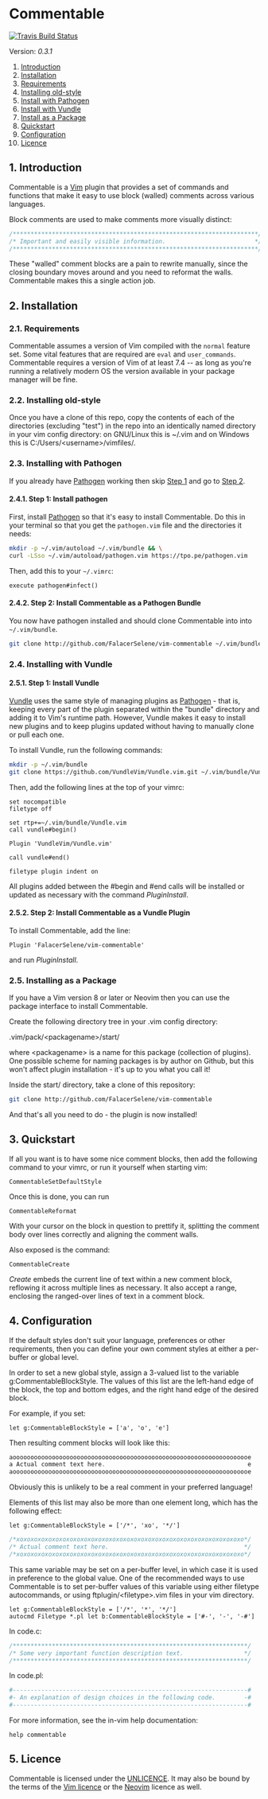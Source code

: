 Commentable
===========

[![Travis Build Status](https://travis-ci.org/FalacerSelene/vim-commentable.svg?branch=master)](https://travis-ci.org/FalacerSelene/vim-commentable)

Version: *0.3.1*

1. [Introduction](#introduction)
2. [Installation](#installation)
  1. [Requirements](#requirements)
  2. [Installing old-style](#install-old)
  3. [Install with Pathogen](#install-pathogen)
  4. [Install with Vundle](#install-vundle)
  5. [Install as a Package](#install-package)
3. [Quickstart](#quickstart)
4. [Configuration](#configuration)
5. [Licence](#licence)

## 1\. Introduction <!-- {{{1 -->
<a name="introduction"></a>

Commentable is a [Vim][vim] plugin that provides a set of commands and
functions that make it easy to use block (walled) comments across various
languages.

Block comments are used to make comments more visually distinct:

```c
/*********************************************************************/
/* Important and easily visible information.                         */
/*********************************************************************/
```

These "walled" comment blocks are a pain to rewrite manually, since the
closing boundary moves around and you need to reformat the walls. Commentable
makes this a single action job.

## 2\. Installation <!-- {{{1 -->
<a name="installation"></a>

### 2.1\. Requirements <!-- {{{2 -->
<a name="requirements"></a>

Commentable assumes a version of Vim compiled with the `normal` feature set.
Some vital features that are required are `eval` and `user_commands`.
Commentable requires a version of Vim of at least 7.4 -- as long as you're
running a relatively modern OS the version available in your package manager
will be fine.

### 2.2\. Installing old-style <!-- {{{2 -->
<a name="install-old"></a>

Once you have a clone of this repo, copy the contents of each of the
directories (excluding "test") in the repo into an identically named
directory in your vim config directory: on GNU/Linux this is ~/.vim and on
Windows this is C:/Users/&lt;username&gt;/vimfiles/.

### 2.3\. Installing with Pathogen <!-- {{{2 -->
<a name="install-pathogen"></a>

If you already have [Pathogen][pathogen] working then skip
[Step 1](#install-pathogen-step1) and go to
[Step 2](#install-pathogen-step2).

#### 2.4.1\. Step 1: Install pathogen <!-- {{{3 -->
<a name="#install-pathogen-step1"></a>

First, install [Pathogen][pathogen] so that it's easy to install Commentable.
Do this in your terminal so that you get the `pathogen.vim` file and the
directories it needs:

```sh
mkdir -p ~/.vim/autoload ~/.vim/bundle && \
curl -LSso ~/.vim/autoload/pathogen.vim https://tpo.pe/pathogen.vim
```

Then, add this to your `~/.vimrc`:
```vim
execute pathogen#infect()
```

#### 2.4.2\. Step 2: Install Commentable as a Pathogen Bundle <!-- {{{3 -->
<a name="install-pathogen-step2"></a>

You now have pathogen installed and should clone Commentable into into
`~/.vim/bundle`.

```sh
git clone http://github.com/FalacerSelene/vim-commentable ~/.vim/bundle/
```

### 2.4\. Installing with Vundle <!-- {{{2 -->
<a name="install-vundle"></a>

#### 2.5.1\. Step 1: Install Vundle <!-- {{{3 -->
<a name="install-vundle-step1"></a>

[Vundle][vundle] uses the same style of managing plugins as
[Pathogen][pathogen] - that is, keeping every part of the plugin separated
within the "bundle" directory and adding it to Vim's runtime path. However,
Vundle makes it easy to install new plugins and to keep plugins updated
without having to manually clone or pull each one.

To install Vundle, run the following commands:

```sh
mkdir -p ~/.vim/bundle
git clone https://github.com/VundleVim/Vundle.vim.git ~/.vim/bundle/Vundle.vim
```

Then, add the following lines at the top of your vimrc:

```vim
set nocompatible
filetype off

set rtp+=~/.vim/bundle/Vundle.vim
call vundle#begin()

Plugin 'VundleVim/Vundle.vim'

call vundle#end()

filetype plugin indent on
```

All plugins added between the #begin and #end calls will be installed or
updated as necessary with the command *PluginInstall*.

#### 2.5.2\. Step 2: Install Commentable as a Vundle Plugin <!-- {{{3 -->
<a name="install-vundle-step2"></a>

To install Commentable, add the line:

```vim
Plugin 'FalacerSelene/vim-commentable'
```

and run *PluginInstall*.

### 2.5\. Installing as a Package <!-- {{{2 -->
<a name="install-package"></a>

If you have a Vim version 8 or later or Neovim then you can use the package
interface to install Commentable.

Create the following directory tree in your .vim config directory:

.vim/pack/&lt;packagename&gt;/start/

where &lt;packagename&gt; is a name for this package (collection of plugins).
One possible scheme for naming packages is by author on Github, but this won't
affect plugin installation - it's up to you what you call it!

Inside the start/ directory, take a clone of this repository:

```sh
git clone http://github.com/FalacerSelene/vim-commentable
```

And that's all you need to do - the plugin is now installed!

## 3\. Quickstart <!-- {{{1 -->
<a name="quickstart"></a>

If all you want is to have some nice comment blocks, then add the following
command to your vimrc, or run it yourself when starting vim:

```vim
CommentableSetDefaultStyle
```

Once this is done, you can run

```vim
CommentableReformat
```

With your cursor on the block in question to prettify it, splitting the
comment body over lines correctly and aligning the comment walls.

Also exposed is the command:

```vim
CommentableCreate
```

*Create* embeds the current line of text within a new comment block, reflowing
it across multiple lines as necessary. It also accept a range, enclosing the
ranged-over lines of text in a comment block.

## 4\. Configuration <!-- {{{1 -->
<a name="configuration"></a>

If the default styles don't suit your language, preferences or other
requirements, then you can define your own comment styles at either a
per-buffer or global level.

In order to set a new global style, assign a 3-valued list to the variable
g:CommentableBlockStyle. The values of this list are the left-hand edge of the
block, the top and bottom edges, and the right hand edge of the desired block.

For example, if you set:

```vim
let g:CommentableBlockStyle = ['a', 'o', 'e']
```

Then resulting comment blocks will look like this:

```c
aooooooooooooooooooooooooooooooooooooooooooooooooooooooooooooooooooe
a Actual comment text here.                                        e
aooooooooooooooooooooooooooooooooooooooooooooooooooooooooooooooooooe
```

Obviously this is unlikely to be a real comment in your preferred language!

Elements of this list may also be more than one element long, which has the
following effect:

```vim
let g:CommentableBlockStyle = ['/*', 'xo', '*/']
```

```c
/*xoxoxoxoxoxoxoxoxoxoxoxoxoxoxoxoxoxoxoxoxoxoxoxoxoxoxoxoxoxoxoxo*/
/* Actual comment text here.                                      */
/*xoxoxoxoxoxoxoxoxoxoxoxoxoxoxoxoxoxoxoxoxoxoxoxoxoxoxoxoxoxoxoxo*/
```

This same variable may be set on a per-buffer level, in which case it is used
in preference to the global value. One of the recommended ways to use
Commentable is to set per-buffer values of this variable using either filetype
autocommands, or using ftplugin/&lt;filetype&gt;.vim files in your vim
directory.

```vim
let g:CommentableBlockStyle = ['/*', '*', '*/']
autocmd Filetype *.pl let b:CommentableBlockStyle = ['#-', '-', '-#']
```

In code.c:

```c
/******************************************************************/
/* Some very important function description text.                 */
/******************************************************************/
```

In code.pl:

```perl
#------------------------------------------------------------------#
#- An explanation of design choices in the following code.        -#
#------------------------------------------------------------------#
```

For more information, see the in-vim help documentation:

```vim
help commentable
```

## 5\. Licence <!-- {{{1 -->
<a name="licence"></a>

Commentable is licensed under the [UNLICENCE][unlicence]. It may also be bound
by the terms of the [Vim licence][vim-lic] or the [Neovim][neovim] licence as
well.

<!-- Links {{{1 -->

[vim]: http://www.vim.org/
[pathogen]: http://github.com/tpope/vim-pathogen
[neovim]: http://neovim.io/
[vim-lic]: http://vimdoc.sourceforge.net/htmldoc/uganda.html#license
[vundle]: http://github.com/VundleVim/Vundle.vim
[unlicence]: http://unlicense.org/

<!--
vim:tw=78:expandtab:
-->
